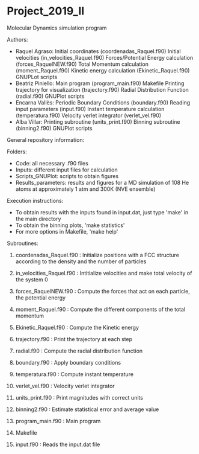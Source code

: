 # Project_2019_II

Molecular Dynamics simulation program

Authors:

- Raquel Agraso:
	Initial coordinates (coordenadas_Raquel.f90)
	Initial velocities (in_velocities_Raquel.f90)
	Forces/Potential Energy calculation (forces_RaquelNEW.f90)
	Total Momentum calculation (moment_Raquel.f90)
	Kinetic energy calculation (Ekinetic_Raquel.f90)
	GNUPLot scripts
- Beatriz Piniello:
	Main program (program_main.f90)
	Makefile
	Printing trajectory for visualization (trajectory.f90)
	Radial Distribution Function (radial.f90)
	GNUPlot scripts
- Encarna Vallès:
	Periodic Boundary Conditions (boundary.f90)
	Reading input parameters (input.f90)
	Instant temperature calculation (temperatura.f90)
	Velocity verlet integrator (verlet_vel.f90)
- Alba Villar:
	Printing subroutine (units_print.f90)
	Binning subroutine (binning2.f90)
	GNUPlot scripts

General repository information:

Folders:

- Code: all necessary .f90 files
- Inputs: different input files for calculation
- Scripts_GNUPlot: scripts to obtain figures
- Results_parameters: results and figures for a MD simulation of 108 He atoms at approximately 1 atm and 300K (NVE ensemble)

Execution instructions:

- To obtain results with the inputs found in input.dat, just type 'make' in the main directory
- To obtain the binning plots, 'make statistics'
- For more options in Makefile, 'make help'

Subroutines:

1. coordenadas_Raquel.f90   : Initialize positions with a FCC structure according to the density and the number of particles

2. in_velocities_Raquel.f90 : Intitialize velocities and make total velocity of the system 0

3. forces_RaquelNEW.f90     : Compute the forces that act on each particle, the potential energy

4. moment_Raquel.f90        : Compute the different components of the total momentum

5. Ekinetic_Raquel.f90      : Compute the Kinetic energy

6. trajectory.f90           : Print the trajectory at each step

7. radial.f90               : Compute the radial distribution function

8. boundary.f90             : Apply boundary conditions

9. temperatura.f90          : Compute instant temperature

10. verlet_vel.f90          : Velocity verlet integrator

11. units_print.f90         : Print magnitudes with correct units

12. binning2.f90            : Estimate statistical error and average value

13. program_main.f90        : Main program

14. Makefile                

15. input.f90               : Reads the input.dat file

          

